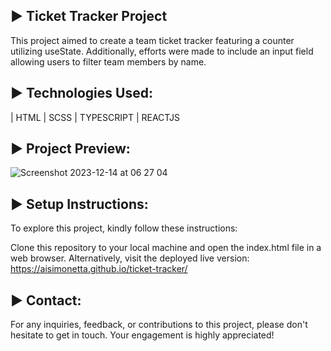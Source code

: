 ► Ticket Tracker Project
---

This project aimed to create a team ticket tracker featuring a counter utilizing useState. Additionally, efforts were made to include an input field allowing users to filter team members by name.

► Technologies Used:
---

| HTML | SCSS | TYPESCRIPT | REACTJS

►  Project Preview:
---

![Screenshot 2023-12-14 at 06 27 04](https://github.com/AISimonetta/ticket-tracker/assets/122782260/23e1578e-459e-426b-b33b-0eaba9ef601d)

► Setup Instructions:
---

To explore this project, kindly follow these instructions:

Clone this repository to your local machine and open the index.html file in a web browser. Alternatively, visit the deployed live version: https://aisimonetta.github.io/ticket-tracker/

► Contact:
---

For any inquiries, feedback, or contributions to this project, please don't hesitate to get in touch. Your engagement is highly appreciated!
